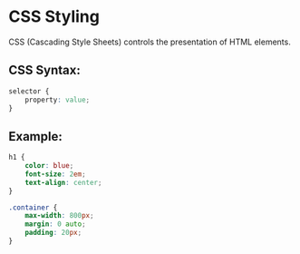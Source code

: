 # CSS Styling

CSS (Cascading Style Sheets) controls the presentation of HTML elements.

## CSS Syntax:
```css
selector {
    property: value;
}
```

## Example:
```css
h1 {
    color: blue;
    font-size: 2em;
    text-align: center;
}

.container {
    max-width: 800px;
    margin: 0 auto;
    padding: 20px;
}
```